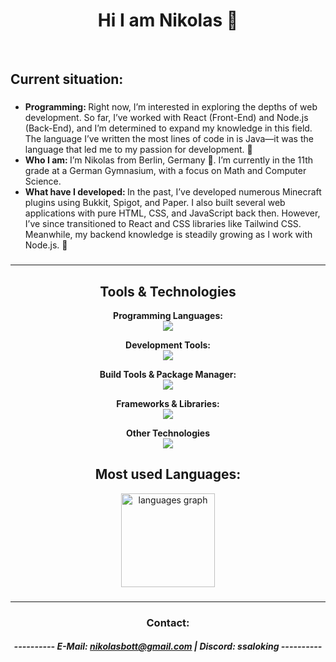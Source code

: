 
<h1 align="center">Hi I am Nikolas 👋</h1>
<p align="center">&nbsp;</p>

<h2 align="left">Current situation:</h2>

###

<ul>
<li> <strong> Programming: </strong> Right now, I’m interested in exploring the depths of web development. So far, I’ve worked with React (Front-End) and Node.js (Back-End), and I’m determined to expand my knowledge in this field. The language I’ve written the most lines of code in is Java—it was the language that led me to my passion for development. 🚀
</li>
<li> <strong> Who I am: </strong> I’m Nikolas from Berlin, Germany 📍. I’m currently in the 11th grade at a German Gymnasium, with a focus on Math and Computer Science. </li>
<li> <strong>What have I developed: </strong> In the past, I’ve developed numerous Minecraft plugins using Bukkit, Spigot, and Paper. I also built several web applications with pure HTML, CSS, and JavaScript back then. However, I’ve since transitioned to React and CSS libraries like Tailwind CSS. Meanwhile, my backend knowledge is steadily growing as I work with Node.js. 💙</li>
</ul>

###
<hr>

<div align="center"><h2>Tools & Technologies</h2></div>

<p align="center">
  <strong >Programming Languages:</strong><br>
    <img src="https://skillicons.dev/icons?i=html,css,java,javascript,typescript" />
</p>

<p align="center">
  <!-- Development Tools -->
  <strong>Development Tools:</strong><br>
    <img src="https://skillicons.dev/icons?i=git,github,vscode,webstorm,idea,vite,postman" />
</p>

<p align="center">
  <!-- Development Tools -->
  <strong>Build Tools & Package Manager:</strong><br>
    <img src="https://skillicons.dev/icons?i=npm,gradle,maven" />
</p>

<p align="center">
  <strong>Frameworks & Libraries:</strong><br>
  <a href="https://skillicons.dev">
    <img src="https://skillicons.dev/icons?i=react,tailwind,express" />
  </a>
</p>

<p align="center">
  <strong>Other Technologies</strong><br>
    <img src="https://skillicons.dev/icons?i=nodejs,figma,discord,windows,ubuntu" />
</p>


###
<div align="center"><h2>Most used Languages: </h2></div>
<div align="center">
  <img src="https://github-readme-stats.vercel.app/api/top-langs?username=nikolas-bott&locale=en&hide_title=false&layout=compact&card_width=320&langs_count=5&theme=dracula&hide_border=false&order=2" height="150" alt="languages graph"  />
</div>

###
<hr>
<div align="center"><h3>Contact: </h3></div>

<h5 align=center>---------- E-Mail: <a href="mailto:nikolasbott@gmail.com">nikolasbott@gmail.com</a> | Discord: ssaloking ----------</h5>
